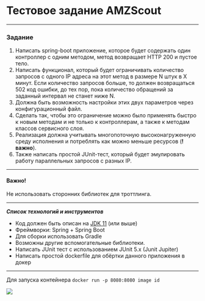 # Тестовое задание AMZScout
____________________________________

### Задание

1. Написать spring-boot приложение, которое будет содержать один контроллер с одним методом, метод возвращает HTTP 200 и
   пустое тело.
2. Написать функционал, который будет ограничивать количество запросов с одного IP адреса на этот метод в размере N штук
   в X минут. Если количество запросов больше, то должен возвращаться 502 код ошибки, до тех пор, пока количество
   обращений за заданный интервал не станет ниже N.
3. Должна быть возможность настройки этих двух параметров через конфигурационный файл.
4. Сделать так, чтобы это ограничение можно было применять быстро к новым методам и не только к контроллерам, а также к
   методам классов сервисного слоя.
5. Реализация должна учитывать многопоточную высоконагруженную среду исполнения и потреблять как можно меньше
   ресурсов (**!важно**).
6. Также написать простой JUnit-тест, который будет эмулировать работу параллельных запросов с разных IP.

*** 

#### Важно!

Не использовать сторонних библиотек для троттлинга.
***

**_Список технологий и инструментов_**

- Код должен быть описан на [JDK 11](http://jdk.java.net/11/) (или выше)
- Фреймворки: Spring + Spring Boot
- Для сборки использовать Gradle
- Возможны другие вспомогательные библиотеки.
- Написать JUnit тест с использованием JUnit 5.x (Junit Jupiter)
- Написать простой dockerfile для обёртки данного приложения в докер

***

Для запуска контейнера `docker run -p 8080:8080 image id`


<img src="https://fbamap.com/wp-content/uploads/2021/01/Amzscout-Pro-min-min-300x119.png"/>

